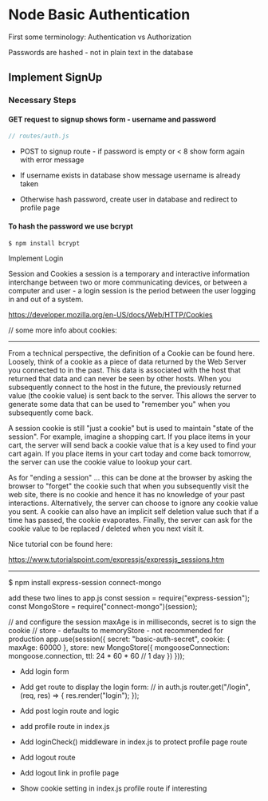 # Node Basic Authentication

First some terminology:
Authentication vs Authorization

Passwords are hashed - not in plain text in the database


## Implement SignUp

### Necessary Steps

#### GET request to signup shows form - username and password

```js
// routes/auth.js

```

- POST to signup route - if password is empty or < 8 show form again with error message

- If username exists in database show message username is already taken

- Otherwise hash password, create user in database and redirect to profile page

#### To hash the password we use bcrypt

```bash
$ npm install bcrypt
```

Implement Login



Session and Cookies
 a session is a temporary and interactive information interchange between two or more communicating devices, or between a computer and user - a login session is the period between the user logging in and
 out of a system.

https://developer.mozilla.org/en-US/docs/Web/HTTP/Cookies

// some more info about cookies: 
**************************************************
From a technical perspective, the definition of a Cookie can be found here. Loosely, think of a cookie as a piece of data returned by the Web Server you connected to in the past. This data is associated with the host that returned that data and can never be seen by other hosts. When you subsequently connect to the host in the future, the previously returned value (the cookie value) is sent back to the server. This allows the server to generate some data that can be used to "remember you" when you subsequently come back.

A session cookie is still "just a cookie" but is used to maintain "state of the session". For example, imagine a shopping cart. If you place items in your cart, the server will send back a cookie value that is a key used to find your cart again. If you place items in your cart today and come back tomorrow, the server can use the cookie value to lookup your cart.

As for "ending a session" ... this can be done at the browser by asking the browser to "forget" the cookie such that when you subsequently visit the web site, there is no cookie and hence it has no knowledge of your past interactions. Alternatively, the server can choose to ignore any cookie value you sent. A cookie can also have an implicit self deletion value such that if a time has passed, the cookie evaporates. Finally, the server can ask for the cookie value to be replaced / deleted when you next visit it.

Nice tutorial con be found here:

https://www.tutorialspoint.com/expressjs/expressjs_sessions.htm

*******************************


$ npm install express-session connect-mongo

add these two lines to app.js
const session    = require("express-session");
const MongoStore = require("connect-mongo")(session);

// and configure the session maxAge is in milliseconds, secret is to sign the cookie
// store - defaults to memoryStore - not recommended for production
app.use(session({
  secret: "basic-auth-secret",
  cookie: { maxAge: 60000 },
  store: new MongoStore({
    mongooseConnection: mongoose.connection,
    ttl: 24 * 60 * 60 // 1 day
  })
}));

- Add login form

- Add get route to display the login form:
// in auth.js 
router.get("/login", (req, res) => {
  res.render("login");
});

- Add post login route and logic

- add profile route in index.js 

- Add loginCheck() middleware in index.js to protect profile page route

- Add logout route 

- Add logout link in profile page

- Show cookie setting in index.js profile route if interesting 